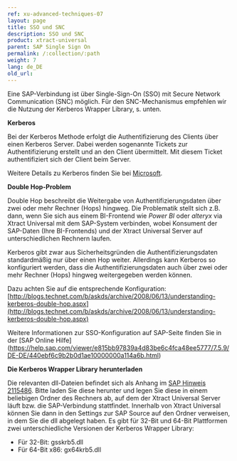 ```yaml
---
ref: xu-advanced-techniques-07
layout: page
title: SSO und SNC
description: SSO und SNC
product: xtract-universal
parent: SAP Single Sign On
permalink: /:collection/:path
weight: 7
lang: de_DE
old_url: 
---
```


Eine SAP-Verbindung ist über Single-Sign-On (SSO) mit Secure Network Communication (SNC) möglich. Für den SNC-Mechanismus empfehlen wir die Nutzung der Kerberos Wrapper Library, s. unten. 


**Kerberos**

Bei der Kerberos Methode erfolgt die Authentifizierung des Clients über einen Kerberos Server. Dabei werden sogenannte Tickets zur Authentifizierung erstellt und an den Client übermittelt. Mit diesem Ticket authentifiziert sich der Client beim Server.

Weitere Details zu Kerberos finden Sie bei [Microsoft](http://technet.microsoft.com/en-us/library/bb742516.aspx).


**Double Hop-Problem**

Double Hop beschreibt die Weitergabe von Authentifizierungsdaten über zwei oder mehr Rechner (Hops) hingweg. Die Problematik stellt sich z.B. dann, wenn Sie sich aus einem BI-Frontend wie *Power BI* oder *alteryx* via Xtract Universal mit dem SAP-System verbinden, wobei Konsument der SAP-Daten (Ihre BI-Frontends) und der Xtract Universal Server auf unterschiedlichen Rechnern laufen.

Kerberos gibt zwar aus Sicherheitsgründen die Authentifizierungsdaten standardmäßig nur über einen Hop weiter. Allerdings kann Kerberos so konfiguriert werden, dass die Authentifizierungsdaten auch über zwei oder mehr Rechner (Hops) hingweg weitergegeben werden können.


Dazu achten Sie auf die entsprechende Konfiguration: <br>
[http://blogs.technet.com/b/askds/archive/2008/06/13/understanding-kerberos-double-hop.aspx](http://blogs.technet.com/b/askds/archive/2008/06/13/understanding-kerberos-double-hop.aspx)

Weitere Informationen zur SSO-Konfiguration auf SAP-Seite finden Sie in der [SAP Online Hilfe] (https://help.sap.com/viewer/e815bb97839a4d83be6c4fca48ee5777/7.5.9/DE-DE/440ebf6c9b2b0d1ae10000000a114a6b.html) 


**Die Kerberos Wrapper Library herunterladen**

Die relevanten dll-Dateien befindet sich als Anhang im [SAP Hinweis 2115486](https://launchpad.support.sap.com/#/notes/2115486). Bitte laden Sie diese herunter und legen Sie diese in einem beliebigen Ordner des Rechners ab, auf dem der Xtract Universal Server läuft bzw. die SAP-Verbindung stattfindet. Innerhalb von Xtract Universal können Sie dann in den Settings zur SAP Source auf den Ordner verweisen, in dem Sie die dll abgelegt haben. Es gibt für 32-Bit und 64-Bit Plattformen zwei unterschiedliche Versionen der Kerberos Wrapper Library:  

- Für 32-Bit: gsskrb5.dll 
- Für 64-Bit x86: gx64krb5.dll 


